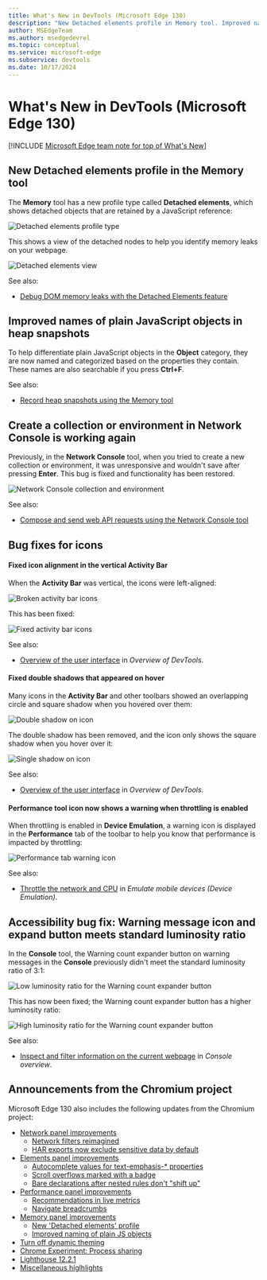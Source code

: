 ```yaml
---
title: What's New in DevTools (Microsoft Edge 130)
description: "New Detached elements profile in Memory tool. Improved names of plain JavaScript objects in heap snapshots. Create a collection or environment in Network Console. Bug fixes for icons. Fixed icon alignment in vertical Activity Bar. Removed circle shadow on hover. Performance tool icon shows warning when throttled. Warning message icon and expand button meets luminosity ratio. And more."
author: MSEdgeTeam
ms.author: msedgedevrel
ms.topic: conceptual
ms.service: microsoft-edge
ms.subservice: devtools
ms.date: 10/17/2024
---
```

# What's New in DevTools (Microsoft Edge 130)

[!INCLUDE [Microsoft Edge team note for top of What's New](../../includes/edge-whats-new-note.md)]


<!-- ====================================================================== -->
## New Detached elements profile in the Memory tool

<!-- Subtitle: Detached elements helps you fix memory leaks due to detached DOM elements.-->

The **Memory** tool has a new profile type called **Detached elements**, which shows detached objects that are retained by a JavaScript reference:

![Detached elements profile type](./devtools-130-images/detached-elements-profile-type.png)

This shows a view of the detached nodes to help you identify memory leaks on your webpage.

![Detached elements view](./devtools-130-images/detached-nodes.png)

See also:
* [Debug DOM memory leaks with the Detached Elements feature](../../../memory-problems/dom-leaks.md)


<!-- ====================================================================== -->
## Improved names of plain JavaScript objects in heap snapshots

<!-- Plain JavaScript objects are named, categorized, and searchable based on the properties they contain.-->

To help differentiate plain JavaScript objects in the **Object** category, they are now named and categorized based on the properties they contain.  These names are also searchable if you press **Ctrl+F**.

See also:
* [Record heap snapshots using the Memory tool](../../../memory-problems/heap-snapshots.md)


<!-- ====================================================================== -->
## Create a collection or environment in Network Console is working again

<!-- Subtitle: Use collections and environments to manage API requests and its values and variables. -->

Previously, in the **Network Console** tool, when you tried to create a new collection or environment, it was unresponsive and wouldn't save after pressing **Enter**.  This bug is fixed and functionality has been restored.

![Network Console collection and environment](./devtools-130-images/create-collection-environment.png)

See also:
* [Compose and send web API requests using the Network Console tool](../../../network-console/network-console-tool.md)


<!-- ====================================================================== -->
## Bug fixes for icons

<!-- Subtitle: todo -->


<!-- ------------------------------ -->
#### Fixed icon alignment in the vertical Activity Bar

When the **Activity Bar** was vertical, the icons were left-aligned:

![Broken activity bar icons](./devtools-130-images/misaligned-icons.png)

This has been fixed:

![Fixed activity bar icons](./devtools-130-images/aligned-icons.png)

See also:
* [Overview of the user interface](../../../overview.md#overview-of-the-user-interface) in _Overview of DevTools_.


<!-- ------------------------------ -->
#### Fixed double shadows that appeared on hover

Many icons in the **Activity Bar** and other toolbars showed an overlapping circle and square shadow when you hovered over them:

![Double shadow on icon](./devtools-130-images/double-shadow-icon.png)

The double shadow has been removed, and the icon only shows the square shadow when you hover over it:

![Single shadow on icon](./devtools-130-images/single-shadow-icon.png)

See also:
* [Overview of the user interface](../../../overview.md#overview-of-the-user-interface) in _Overview of DevTools_.


<!-- ------------------------------ -->
#### Performance tool icon now shows a warning when throttling is enabled

When throttling is enabled in **Device Emulation**, a warning icon is displayed in the **Performance** tab of the toolbar to help you know that performance is impacted by throttling:

![Performance tab warning icon](./devtools-130-images/performance-warning-icon.png)

See also:
* [Throttle the network and CPU](../../../device-mode/index.md#throttle-the-network-and-cpu) in _Emulate mobile devices (Device Emulation)_.


<!-- ====================================================================== -->
## Accessibility bug fix: Warning message icon and expand button meets standard luminosity ratio 

<!-- Subtitle: The warning icon and expand button on warning messages in the Console now meet the standard luminosity ratio of 3:1.-->

In the **Console** tool, the Warning count expander button on warning messages in the **Console** previously didn't meet the standard luminosity ratio of 3:1:

![Low luminosity ratio for the Warning count expander button](./devtools-130-images/console-icon-luminosity-ratio-before.png)

This has now been fixed; the Warning count expander button has a higher luminosity ratio:

![High luminosity ratio for the Warning count expander button](./devtools-130-images/console-icon-luminosity-ratio-after.png)


See also:
* [Inspect and filter information on the current webpage](../../../console/index.md#inspect-and-filter-information-on-the-current-webpage) in _Console overview_.


<!-- ====================================================================== -->
## Announcements from the Chromium project

Microsoft Edge 130 also includes the following updates from the Chromium project:

* [Network panel improvements](https://developer.chrome.com/blog/new-in-devtools-130#network)
   * [Network filters reimagined](https://developer.chrome.com/blog/new-in-devtools-130#network-filters)
   * [HAR exports now exclude sensitive data by default](https://developer.chrome.com/blog/new-in-devtools-130#har)
* [Elements panel improvements](https://developer.chrome.com/blog/new-in-devtools-130#elements)
   * [Autocomplete values for text-emphasis-* properties](https://developer.chrome.com/blog/new-in-devtools-130#autocomplete)
   * [Scroll overflows marked with a badge](https://developer.chrome.com/blog/new-in-devtools-130#scroll-badge)
   * [Bare declarations after nested rules don't "shift up"](https://developer.chrome.com/blog/new-in-devtools-130#css-nesting)
* [Performance panel improvements](https://developer.chrome.com/blog/new-in-devtools-130#perf)
   * [Recommendations in live metrics](https://developer.chrome.com/blog/new-in-devtools-130#live-metrics-recommendations)
   * [Navigate breadcrumbs](https://developer.chrome.com/blog/new-in-devtools-130#breadcrumbs)
* [Memory panel improvements](https://developer.chrome.com/blog/new-in-devtools-130#memory)
   * [New 'Detached elements' profile](https://developer.chrome.com/blog/new-in-devtools-130#detached-elements)
   * [Improved naming of plain JS objects](https://developer.chrome.com/blog/new-in-devtools-130#object-names)
* [Turn off dynamic theming](https://developer.chrome.com/blog/new-in-devtools-130#dynamic-theming)
* [Chrome Experiment: Process sharing](https://developer.chrome.com/blog/new-in-devtools-130#process-sharing)
* [Lighthouse 12.2.1](https://developer.chrome.com/blog/new-in-devtools-130#lighthouse)
* [Miscellaneous higlhlights](https://developer.chrome.com/blog/new-in-devtools-130#misc)
<!-- todo: maybe remove some links -->


<!-- ====================================================================== -->
<!-- uncomment if content is copied from developer.chrome.com to this page -->

<!-- > [!NOTE]
> Portions of this page are modifications based on work created and [shared by Google](https://developers.google.com/terms/site-policies) and used according to terms described in the [Creative Commons Attribution 4.0 International License](https://creativecommons.org/licenses/by/4.0).
> The original page for announcements from the Chromium project is [What's New in DevTools (Chrome 130)](https://developer.chrome.com/blog/new-in-devtools-130) and is authored by [Sofia Emelianova](https://developers.google.com/web/resources/contributors) (Senior Technical Writer working on Chrome DevTools at Google). -->


<!-- ====================================================================== -->
<!-- uncomment if content is copied from developer.chrome.com to this page -->

<!-- [![Creative Commons License](../../../../media/cc-logo/88x31.png)](https://creativecommons.org/licenses/by/4.0)
This work is licensed under a [Creative Commons Attribution 4.0 International License](https://creativecommons.org/licenses/by/4.0). -->
